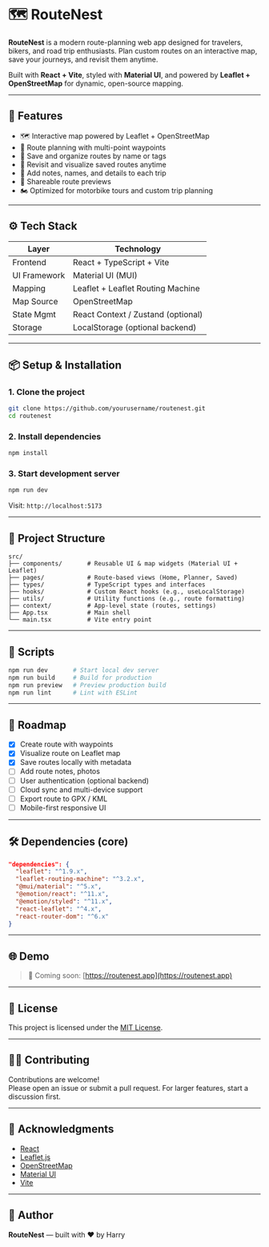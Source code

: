 # 🗺️ RouteNest

**RouteNest** is a modern route-planning web app designed for travelers, bikers, and road trip enthusiasts. Plan custom routes on an interactive map, save your journeys, and revisit them anytime.

Built with **React + Vite**, styled with **Material UI**, and powered by **Leaflet + OpenStreetMap** for dynamic, open-source mapping.

---

## 🚀 Features

- 🗺️ Interactive map powered by Leaflet + OpenStreetMap
- 🧭 Route planning with multi-point waypoints
- 💾 Save and organize routes by name or tags
- 🔁 Revisit and visualize saved routes anytime
- 📍 Add notes, names, and details to each trip
- 🤝 Shareable route previews
- 🏍️ Optimized for motorbike tours and custom trip planning

---

## ⚙️ Tech Stack

| Layer        | Technology                         |
| ------------ | ---------------------------------- |
| Frontend     | React + TypeScript + Vite          |
| UI Framework | Material UI (MUI)                  |
| Mapping      | Leaflet + Leaflet Routing Machine  |
| Map Source   | OpenStreetMap                      |
| State Mgmt   | React Context / Zustand (optional) |
| Storage      | LocalStorage (optional backend)    |

---

## 📦 Setup & Installation

### 1. Clone the project

```bash
git clone https://github.com/yourusername/routenest.git
cd routenest
```

### 2. Install dependencies

```bash
npm install
```

### 3. Start development server

```bash
npm run dev
```

Visit: `http://localhost:5173`

---

## 📁 Project Structure

```
src/
├── components/       # Reusable UI & map widgets (Material UI + Leaflet)
├── pages/            # Route-based views (Home, Planner, Saved)
├── types/            # TypeScript types and interfaces
├── hooks/            # Custom React hooks (e.g., useLocalStorage)
├── utils/            # Utility functions (e.g., route formatting)
├── context/          # App-level state (routes, settings)
├── App.tsx           # Main shell
└── main.tsx          # Vite entry point
```

---

## 🧪 Scripts

```bash
npm run dev       # Start local dev server
npm run build     # Build for production
npm run preview   # Preview production build
npm run lint      # Lint with ESLint
```

---

## 🧭 Roadmap

- [x] Create route with waypoints
- [x] Visualize route on Leaflet map
- [x] Save routes locally with metadata
- [ ] Add route notes, photos
- [ ] User authentication (optional backend)
- [ ] Cloud sync and multi-device support
- [ ] Export route to GPX / KML
- [ ] Mobile-first responsive UI

---

## 🛠 Dependencies (core)

```json
"dependencies": {
  "leaflet": "^1.9.x",
  "leaflet-routing-machine": "^3.2.x",
  "@mui/material": "^5.x",
  "@emotion/react": "^11.x",
  "@emotion/styled": "^11.x",
  "react-leaflet": "^4.x",
  "react-router-dom": "^6.x"
}
```

---

## 🌐 Demo

> 🚧 Coming soon: [https://routenest.app](https://routenest.app)

---

## 📄 License

This project is licensed under the [MIT License](LICENSE).

---

## 🧑‍💻 Contributing

Contributions are welcome!  
Please open an issue or submit a pull request. For larger features, start a discussion first.

---

## 🙌 Acknowledgments

- [React](https://reactjs.org)
- [Leaflet.js](https://leafletjs.com)
- [OpenStreetMap](https://www.openstreetmap.org)
- [Material UI](https://mui.com)
- [Vite](https://vitejs.dev)

---

## 👤 Author

**RouteNest** — built with ❤️ by Harry
